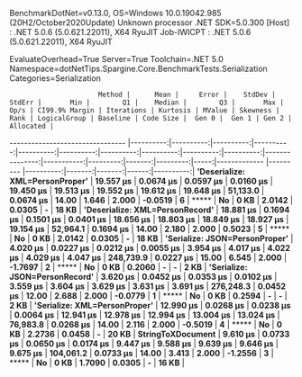 
BenchmarkDotNet=v0.13.0, OS=Windows 10.0.19042.985 (20H2/October2020Update)
Unknown processor
.NET SDK=5.0.300
  [Host]     : .NET 5.0.6 (5.0.621.22011), X64 RyuJIT
  Job-IWICPT : .NET 5.0.6 (5.0.621.22011), X64 RyuJIT

EvaluateOverhead=True  Server=True  Toolchain=.NET 5.0  
Namespace=dotNetTips.Spargine.Core.BenchmarkTests.Serialization  Categories=Serialization  

                          Method |      Mean |     Error |    StdDev |    StdErr |       Min |        Q1 |    Median |        Q3 |       Max |      Op/s | CI99.9% Margin | Iterations | Kurtosis | MValue | Skewness | Rank | LogicalGroup | Baseline | Code Size |  Gen 0 |  Gen 1 | Gen 2 | Allocated |
-------------------------------- |----------:|----------:|----------:|----------:|----------:|----------:|----------:|----------:|----------:|----------:|---------------:|-----------:|---------:|-------:|---------:|-----:|------------- |--------- |----------:|-------:|-------:|------:|----------:|
 **'Deserialize: XML=PersonProper'** | **19.557 μs** | **0.0674 μs** | **0.0597 μs** | **0.0160 μs** | **19.450 μs** | **19.513 μs** | **19.552 μs** | **19.612 μs** | **19.648 μs** |  **51,133.0** |      **0.0674 μs** |      **14.00** |    **1.646** |  **2.000** |  **-0.0519** |    **6** |            ***** |       **No** |      **0 KB** | **2.0142** | **0.0305** |     **-** |     **18 KB** |
 **'Deserialize: XML=PersonRecord'** | **18.881 μs** | **0.1694 μs** | **0.1501 μs** | **0.0401 μs** | **18.656 μs** | **18.803 μs** | **18.849 μs** | **18.927 μs** | **19.154 μs** |  **52,964.1** |      **0.1694 μs** |      **14.00** |    **2.180** |  **2.000** |   **0.5023** |    **5** |            ***** |       **No** |      **0 KB** | **2.0142** | **0.0305** |     **-** |     **18 KB** |
  **'Serialize: JSON=PersonProper'** |  **4.020 μs** | **0.0227 μs** | **0.0212 μs** | **0.0055 μs** |  **3.954 μs** |  **4.017 μs** |  **4.022 μs** |  **4.029 μs** |  **4.047 μs** | **248,739.9** |      **0.0227 μs** |      **15.00** |    **6.545** |  **2.000** |  **-1.7697** |    **2** |            ***** |       **No** |      **0 KB** | **0.2060** |      **-** |     **-** |      **2 KB** |
  **'Serialize: JSON=PersonRecord'** |  **3.620 μs** | **0.0452 μs** | **0.0353 μs** | **0.0102 μs** |  **3.559 μs** |  **3.604 μs** |  **3.629 μs** |  **3.631 μs** |  **3.691 μs** | **276,248.3** |      **0.0452 μs** |      **12.00** |    **2.688** |  **2.000** |  **-0.0779** |    **1** |            ***** |       **No** |      **0 KB** | **0.2594** |      **-** |     **-** |      **2 KB** |
   **'Serialize: XML=PersonProper'** | **12.990 μs** | **0.0268 μs** | **0.0238 μs** | **0.0064 μs** | **12.941 μs** | **12.978 μs** | **12.994 μs** | **13.004 μs** | **13.024 μs** |  **76,983.8** |      **0.0268 μs** |      **14.00** |    **2.116** |  **2.000** |  **-0.5019** |    **4** |            ***** |       **No** |      **0 KB** | **2.2736** | **0.0458** |     **-** |     **20 KB** |
               **StringToXDocument** |  **9.610 μs** | **0.0733 μs** | **0.0650 μs** | **0.0174 μs** |  **9.447 μs** |  **9.588 μs** |  **9.639 μs** |  **9.646 μs** |  **9.675 μs** | **104,061.2** |      **0.0733 μs** |      **14.00** |    **3.413** |  **2.000** |  **-1.2556** |    **3** |            ***** |       **No** |      **0 KB** | **1.7090** | **0.0305** |     **-** |     **16 KB** |

